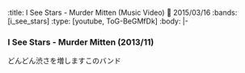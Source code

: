 :title: I See Stars - Murder Mitten (Music Video)
:date: 2015/03/16
:bands: [i_see_stars]
:type: [youtube, ToG-BeGMfDk]
:body: |-
  ### I See Stars - Murder Mitten (2013/11)
  
  どんどん渋さを増しますこのバンド
